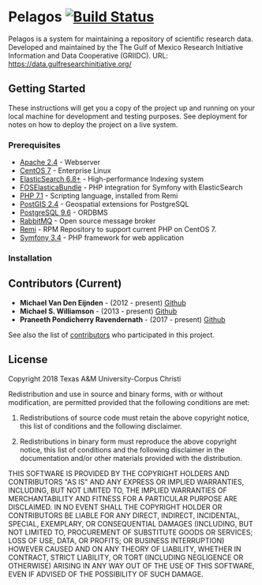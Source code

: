 # Pelagos [![Build Status](https://travis-ci.org/griidc/pelagos.svg?branch=master)](https://travis-ci.org/griidc/pelagos)

Pelagos is a system for maintaining a repository of scientific research data.
Developed and maintained by the The Gulf of Mexico Research Initiative Information and Data Cooperative (GRIIDC).
URL: https://data.gulfresearchinitiative.org/
## Getting Started

These instructions will get you a copy of the project up and running on your local machine for development and testing purposes. See deployment for notes on how to deploy the project on a live system.

### Prerequisites

* [Apache 2.4](https://www.apache.org) - Webserver
* [CentOS 7](https://wiki.centos.org) - Enterprise Linux
* [ElasticSearch 6.8+](https://www.elastic.co) - High-performance Indexing system
* [FOSElasticaBundle](https://github.com/FriendsOfSymfony/FOSElasticaBundle) - PHP integration for Symfony with ElasticSearch
* [PHP 7.1](http://php.net) - Scripting language, installed from Remi
* [PostGIS 2.4](http://www.postgis.org) - Geospatial extensions for PostgreSQL
* [PostgreSQL 9.6](https://www.postgresql.org) - ORDBMS
* [RabbitMQ](https://www.rabbitmq.com) - Open source message broker
* [Remi](https://rpms.remirepo.net) - RPM Repository to support current PHP on CentOS 7.
* [Symfony 3.4](https://symfony.com) - PHP framework for web application

### Installation

## Contributors (Current)

* **Michael Van Den Eijnden**  - (2012 - present) [Github](https://github.com/mickel1138)
* **Michael S. Williamson**  - (2013 - present) [Github](https://github.com/fightingtexasaggie)
* **Praneeth Pondicherry Ravendernath**  - (2017 - present) [Github](https://github.com/praneethpr)

See also the list of [contributors](https://github.com/griidc/pelagos/contributors) who participated in this project.

## License
Copyright 2018 Texas A&M University-Corpus Christi

Redistribution and use in source and binary forms, with or without modification,
are permitted provided that the following conditions are met:

1. Redistributions of source code must retain the above copyright notice, this
list of conditions and the following disclaimer.

2. Redistributions in binary form must reproduce the above copyright notice,
this list of conditions and the following disclaimer in the documentation and/or
other materials provided with the distribution.

THIS SOFTWARE IS PROVIDED BY THE COPYRIGHT HOLDERS AND CONTRIBUTORS "AS IS" AND
ANY EXPRESS OR IMPLIED WARRANTIES, INCLUDING, BUT NOT LIMITED TO, THE IMPLIED
WARRANTIES OF MERCHANTABILITY AND FITNESS FOR A PARTICULAR PURPOSE ARE
DISCLAIMED. IN NO EVENT SHALL THE COPYRIGHT HOLDER OR CONTRIBUTORS BE LIABLE FOR
ANY DIRECT, INDIRECT, INCIDENTAL, SPECIAL, EXEMPLARY, OR CONSEQUENTIAL DAMAGES
(INCLUDING, BUT NOT LIMITED TO, PROCUREMENT OF SUBSTITUTE GOODS OR SERVICES;
LOSS OF USE, DATA, OR PROFITS; OR BUSINESS INTERRUPTION) HOWEVER CAUSED AND ON
ANY THEORY OF LIABILITY, WHETHER IN CONTRACT, STRICT LIABILITY, OR TORT
(INCLUDING NEGLIGENCE OR OTHERWISE) ARISING IN ANY WAY OUT OF THE USE OF THIS
SOFTWARE, EVEN IF ADVISED OF THE POSSIBILITY OF SUCH DAMAGE.
